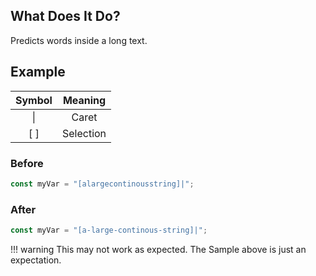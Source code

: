 ## What Does It Do?

Predicts words inside a long text.

## Example

| Symbol |  Meaning  |
|:------:|:---------:|
| &vert; |   Caret   |
|  [ ]   | Selection |

### Before

```javascript
const myVar = "[alargecontinousstring]|";
```

### After

```javascript
const myVar = "[a-large-continous-string]|";
```

[//]: # (@formatter:off)
!!! warning
    This may not work as expected.
    The Sample above is just an expectation.
